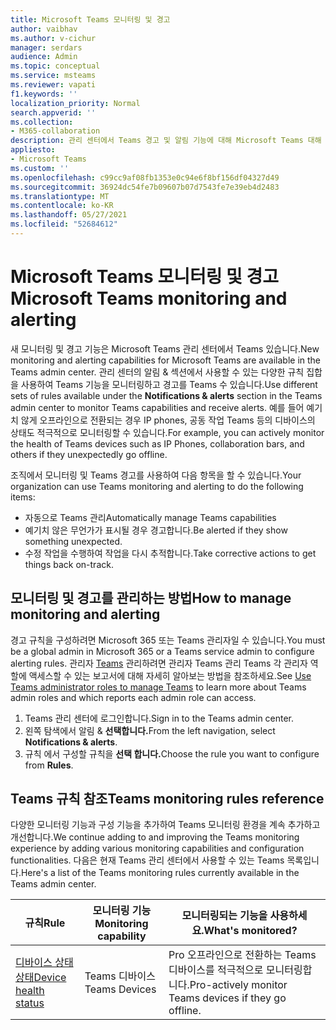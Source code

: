```yaml
---
title: Microsoft Teams 모니터링 및 경고
author: vaibhav
ms.author: v-cichur
manager: serdars
audience: Admin
ms.topic: conceptual
ms.service: msteams
ms.reviewer: vapati
f1.keywords: ''
localization_priority: Normal
search.appverid: ''
ms.collection:
- M365-collaboration
description: 관리 센터에서 Teams 경고 및 알림 기능에 대해 Microsoft Teams 대해 자세히 알아보습니다.
appliesto:
- Microsoft Teams
ms.custom: ''
ms.openlocfilehash: c99cc9af08fb1353e0c94e6f8bf156df04327d49
ms.sourcegitcommit: 36924dc54fe7b09607b07d7543fe7e39eb4d2483
ms.translationtype: MT
ms.contentlocale: ko-KR
ms.lasthandoff: 05/27/2021
ms.locfileid: "52684612"
---
```

# <a name="microsoft-teams-monitoring-and-alerting"></a><span data-ttu-id="9cf3c-103">Microsoft Teams 모니터링 및 경고</span><span class="sxs-lookup"><span data-stu-id="9cf3c-103">Microsoft Teams monitoring and alerting</span></span>

<span data-ttu-id="9cf3c-104">새 모니터링 및 경고 기능은 Microsoft Teams 관리 센터에서 Teams 있습니다.</span><span class="sxs-lookup"><span data-stu-id="9cf3c-104">New monitoring and alerting capabilities for Microsoft Teams are available in the Teams admin center.</span></span> <span data-ttu-id="9cf3c-105">관리 센터의 알림 &  섹션에서 사용할 수 있는 다양한 규칙 집합을 사용하여 Teams 기능을 모니터링하고 경고를 Teams 수 있습니다.</span><span class="sxs-lookup"><span data-stu-id="9cf3c-105">Use different sets of rules available under the **Notifications & alerts** section in the Teams admin center to monitor Teams capabilities and receive alerts.</span></span> <span data-ttu-id="9cf3c-106">예를 들어 예기치 않게 오프라인으로 전환되는 경우 IP phones, 공동 작업 Teams 등의 디바이스의 상태도 적극적으로 모니터링할 수 있습니다.</span><span class="sxs-lookup"><span data-stu-id="9cf3c-106">For example, you can actively monitor the health of Teams devices such as IP Phones, collaboration bars, and others if they unexpectedly go offline.</span></span>  

<span data-ttu-id="9cf3c-107">조직에서 모니터링 및 Teams 경고를 사용하여 다음 항목을 할 수 있습니다.</span><span class="sxs-lookup"><span data-stu-id="9cf3c-107">Your organization can use Teams monitoring and alerting to do the following items:</span></span>

- <span data-ttu-id="9cf3c-108">자동으로 Teams 관리</span><span class="sxs-lookup"><span data-stu-id="9cf3c-108">Automatically manage Teams capabilities</span></span>
- <span data-ttu-id="9cf3c-109">예기치 않은 무언가가 표시될 경우 경고합니다.</span><span class="sxs-lookup"><span data-stu-id="9cf3c-109">Be alerted if they show something unexpected.</span></span>
- <span data-ttu-id="9cf3c-110">수정 작업을 수행하여 작업을 다시 추적합니다.</span><span class="sxs-lookup"><span data-stu-id="9cf3c-110">Take corrective actions to get things back on-track.</span></span>

## <a name="how-to-manage-monitoring-and-alerting"></a><span data-ttu-id="9cf3c-111">모니터링 및 경고를 관리하는 방법</span><span class="sxs-lookup"><span data-stu-id="9cf3c-111">How to manage monitoring and alerting</span></span>

 <span data-ttu-id="9cf3c-112">경고 규칙을 구성하려면 Microsoft 365 또는 Teams 관리자일 수 있습니다.</span><span class="sxs-lookup"><span data-stu-id="9cf3c-112">You must be a global admin in Microsoft 365 or a Teams service admin to configure alerting rules.</span></span> <span data-ttu-id="9cf3c-113">관리자 [Teams](../using-admin-roles.md) 관리하려면 관리자 Teams 관리 Teams 각 관리자 역할에 액세스할 수 있는 보고서에 대해 자세히 알아보는 방법을 참조하세요.</span><span class="sxs-lookup"><span data-stu-id="9cf3c-113">See [Use Teams administrator roles to manage Teams](../using-admin-roles.md) to learn more about Teams admin roles and which reports each admin role can access.</span></span>

1. <span data-ttu-id="9cf3c-114">Teams 관리 센터에 로그인합니다.</span><span class="sxs-lookup"><span data-stu-id="9cf3c-114">Sign in to the Teams admin center.</span></span>
2. <span data-ttu-id="9cf3c-115">왼쪽 탐색에서 알림 & **선택합니다.**</span><span class="sxs-lookup"><span data-stu-id="9cf3c-115">From the left navigation, select **Notifications & alerts**.</span></span>
3. <span data-ttu-id="9cf3c-116">규칙 에서 구성할 규칙을 **선택 합니다.**</span><span class="sxs-lookup"><span data-stu-id="9cf3c-116">Choose the rule you want to configure from **Rules**.</span></span>

## <a name="teams-monitoring-rules-reference"></a><span data-ttu-id="9cf3c-117">Teams 규칙 참조</span><span class="sxs-lookup"><span data-stu-id="9cf3c-117">Teams monitoring rules reference</span></span>

<span data-ttu-id="9cf3c-118">다양한 모니터링 기능과 구성 기능을 추가하여 Teams 모니터링 환경을 계속 추가하고 개선합니다.</span><span class="sxs-lookup"><span data-stu-id="9cf3c-118">We continue adding to and improving the Teams monitoring experience by adding various monitoring capabilities and configuration functionalities.</span></span> <span data-ttu-id="9cf3c-119">다음은 현재 Teams 관리 센터에서 사용할 수 있는 Teams 목록입니다.</span><span class="sxs-lookup"><span data-stu-id="9cf3c-119">Here's a list of the Teams monitoring rules currently available in the Teams admin center.</span></span>


|<span data-ttu-id="9cf3c-120">규칙</span><span class="sxs-lookup"><span data-stu-id="9cf3c-120">Rule</span></span>  |<span data-ttu-id="9cf3c-121">모니터링 기능</span><span class="sxs-lookup"><span data-stu-id="9cf3c-121">Monitoring capability</span></span>|<span data-ttu-id="9cf3c-122">모니터링되는 기능을 사용하세요.</span><span class="sxs-lookup"><span data-stu-id="9cf3c-122">What's monitored?</span></span> |
|---------|---------|---------|
|[<span data-ttu-id="9cf3c-123">디바이스 상태 상태</span><span class="sxs-lookup"><span data-stu-id="9cf3c-123">Device health status</span></span>](device-health-status.md)  |<span data-ttu-id="9cf3c-124">Teams 디바이스</span><span class="sxs-lookup"><span data-stu-id="9cf3c-124">Teams Devices</span></span> | <span data-ttu-id="9cf3c-125">Pro 오프라인으로 전환하는 Teams 디바이스를 적극적으로 모니터링합니다.</span><span class="sxs-lookup"><span data-stu-id="9cf3c-125">Pro-actively monitor Teams devices if they go offline.</span></span>|